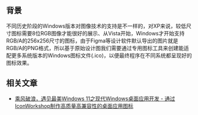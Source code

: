 ## 背景

不同历史阶段的Windows版本对图像技术的支持是不一样的，对XP来说，较低尺寸图标需要8位RGB图像才能很好的展示、从Vista开始，Windows才开始支持RGB/A的256x256尺寸的图标，由于Figma等设计软件默认导出的图片就是RGB/A的PNG格式，所以基于原始设计图我们需要通过专用图标工具来创建能适配更多系统版本的Windows图标文件(.ico)，以便最终程序在不同系统都呈现好的图标效果。

## 相关文章

* [乘风破浪，遇见最美Windows 11之现代Windows桌面应用开发 - 通过IconWorkshop制作高质量高兼容性的桌面应用图标](https://www.cnblogs.com/taylorshi/p/16475279.html)